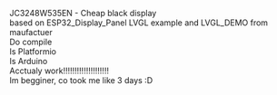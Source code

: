JC3248W535EN - Cheap black display
<br>
based on ESP32_Display_Panel LVGL example and LVGL_DEMO from maufactuer<br>
Do compile<br>
Is Platformio<br>
Is Arduino<br>
Acctualy work!!!!!!!!!!!!!!!!!!!!<br>
Im begginer, co took me like 3 days :D<br>